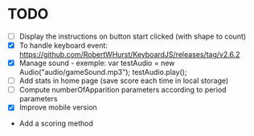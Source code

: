 # TODO

- [ ] Display the instructions on button start clicked (with shape to count)
- [x] To handle keyboard event: https://github.com/RobertWHurst/KeyboardJS/releases/tag/v2.6.2
- [X] Manage sound - exemple:
    var testAudio = new Audio("audio/gameSound.mp3");
    testAudio.play();
- [ ] Add stats in home page (save score each time in local storage)
- [ ] Compute numberOfApparition parameters according to period parameters
- [X] Improve mobile version
- Add a scoring method
